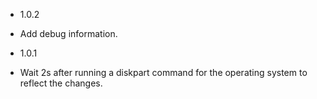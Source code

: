 * 1.0.2

- Add debug information.

* 1.0.1

- Wait 2s after running a diskpart command for the operating system to reflect the changes.
